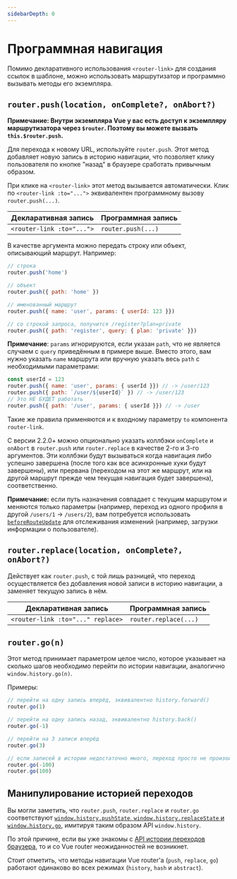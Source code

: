 ```yaml
---
sidebarDepth: 0
---
```


# Программная навигация

Помимо декларативного использования `<router-link>` для создания ссылок в шаблоне, можно использовать маршрутизатор и программно вызывать методы его экземпляра.

## `router.push(location, onComplete?, onAbort?)`

**Примечание: Внутри экземпляра Vue у вас есть доступ к экземпляру маршрутизатора через `$router`. Поэтому вы можете вызвать `this.$router.push`.**

Для перехода к новому URL, используйте `router.push`. Этот метод добавляет новую запись в историю навигации, что позволяет клику пользователя по кнопке "назад" в браузере сработать привычным образом.

При клике на `<router-link>` этот метод вызывается автоматически. Клик по `<router-link :to="...">` эквивалентен программному вызову `router.push(...)`.

| Декларативная запись | Программная запись |
|-------------|--------------|
| `<router-link :to="...">` | `router.push(...)` |

В качестве аргумента можно передать строку или объект, описывающий маршрут. Например:

``` js
// строка
router.push('home')

// объект
router.push({ path: 'home' })

// именованный маршрут
router.push({ name: 'user', params: { userId: 123 }})

// со строкой запроса, получится /register?plan=private
router.push({ path: 'register', query: { plan: 'private' }})
```

**Примечание**: `params` игнорируются, если указан `path`, что не является случаем с `query` приведённым в примере выше. Вместо этого, вам нужно указать `name` маршрута или вручную указать весь `path` с необходимыми параметрами:

```js
const userId = 123
router.push({ name: 'user', params: { userId }}) // -> /user/123
router.push({ path: `/user/${userId}` }) // -> /user/123
// Это НЕ БУДЕТ работать
router.push({ path: '/user', params: { userId }}) // -> /user
```

Такие же правила применяются и к входному параметру `to` компонента `router-link`.

С версии 2.2.0+ можно опционально указать коллбэки `onComplete` и `onAbort` в `router.push` или `router.replace` в качестве 2-го и 3-го аргументов. Эти коллбэки будут вызываться когда навигация либо успешно завершена (после того как все асинхронные хуки будут завершены), или прервана (переходом на этот же маршрут, или на другой маршрут прежде чем текущая навигация будет завершена), соответственно.

**Примечание:** если путь назначения совпадает с текущим маршрутом и меняются только параметры (например, переход из одного профиля в другой `/users/1` -> `/users/2`), вам потребуется использовать [`beforeRouteUpdate`](./dynamic-matching.md#отсnеживание-изменений-параметров) для отслеживания изменений (например, загрузки информации о пользователе).

## `router.replace(location, onComplete?, onAbort?)`

Действует как `router.push`, с той лишь разницей, что переход осуществляется без добавления новой записи в историю навигации, а заменяет текущую запись в нём.

| Декларативная запись | Программная запись |
|-------------|--------------|
| `<router-link :to="..." replace>` | `router.replace(...)` |

## `router.go(n)`

Этот метод принимает параметром целое число, которое указывает на сколько шагов необходимо перейти по истории навигации, аналогично `window.history.go(n)`.

Примеры:

``` js
// перейти на одну запись вперёд, эквивалентно history.forward()
router.go(1)

// перейти на одну запись назад, эквивалентно history.back()
router.go(-1)

// перейти на 3 записи вперёд
router.go(3)

// если записей в истории недостаточно много, переход просто не произойдёт
router.go(-100)
router.go(100)
```

## Манипулирование историей переходов

Вы могли заметить, что `router.push`, `router.replace` и `router.go` соответствуют [`window.history.pushState`, `window.history.replaceState` и `window.history.go`](https://developer.mozilla.org/en-US/docs/Web/API/History), имитируя таким образом API `window.history`.

По этой причине, если вы уже знакомы с [API истории переходов браузера](https://developer.mozilla.org/en-US/docs/Web/API/History_API), то и со Vue router неожиданностей не возникнет.

Стоит отметить, что методы навигации Vue router'а (`push`, `replace`, `go`) работают одинаково во всех режимах (`history`, `hash` и `abstract`).
